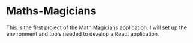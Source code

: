 # Maths-Magicians
This is the first project of the Math Magicians application. I will set up the environment and tools needed to develop a React application.
